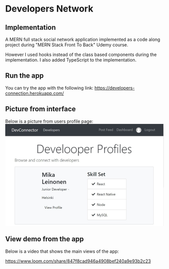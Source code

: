 # Developers Network
## Implementation

A MERN full stack social network application implemented as a code along project during "MERN Stack Front To Back" Udemy course.

However I used hooks instead of the class based components during the implementation. I also added TypeScript to the implementation.

## Run the app

You can try the app with the following link: https://developers-connection.herokuapp.com/

## Picture from interface

Below is a picture from users profile page: 
<img src="https://github.com/mtleinon/training/blob/master/images/devConnector.jpg" width="600" align="middle">

## View demo from the app

Below is a video that shows the main views of the app:

https://www.loom.com/share/847f8cad946a4908bef240a9e93b2c23
